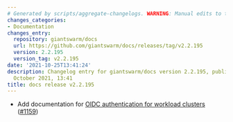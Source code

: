 ```yaml
---
# Generated by scripts/aggregate-changelogs. WARNING: Manual edits to this files will be overwritten.
changes_categories:
- Documentation
changes_entry:
  repository: giantswarm/docs
  url: https://github.com/giantswarm/docs/releases/tag/v2.2.195
  version: 2.2.195
  version_tag: v2.2.195
date: '2021-10-25T13:41:24'
description: Changelog entry for giantswarm/docs version 2.2.195, published on 25
  October 2021, 13:41
title: docs release v2.2.195
---
```


- Add documentation for [OIDC authentication for workload clusters](https://docs.giantswarm.io/advanced/configure-dex-in-your-cluster/) ([#1159](https://github.com/giantswarm/docs/pull/1159))
